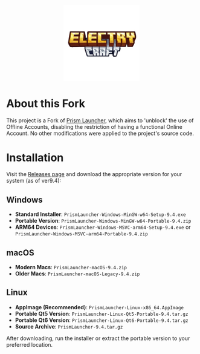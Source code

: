 <p align="center">
<picture>
  <source media="(prefers-color-scheme: dark)" srcset="/program_info/org.prismlauncher.PrismLauncher.logo-darkmode.svg">
  <source media="(prefers-color-scheme: light)" srcset="/program_info/org.prismlauncher.PrismLauncher.logo.svg">
  <img alt="Prism Launcher" src="/program_info/org.prismlauncher.PrismLauncher.logo.svg" width="40%">
</picture>
</p>

# About this Fork

This project is a Fork of [Prism Launcher](https://github.com/PrismLauncher/PrismLauncher), which aims to 'unblock' the use of Offline Accounts, disabling the restriction of having a functional Online Account. No other modifications were applied to the project's source code.

# Installation

Visit the [Releases page](https://github.com/Diegiwg/PrismLauncher-Cracked/releases/) and download the appropriate version for your system (as of ver9.4):

## Windows
- **Standard Installer**: `PrismLauncher-Windows-MinGW-w64-Setup-9.4.exe`
- **Portable Version**: `PrismLauncher-Windows-MinGW-w64-Portable-9.4.zip`
- **ARM64 Devices**: `PrismLauncher-Windows-MSVC-arm64-Setup-9.4.exe` or `PrismLauncher-Windows-MSVC-arm64-Portable-9.4.zip`

## macOS
- **Modern Macs**: `PrismLauncher-macOS-9.4.zip`
- **Older Macs**: `PrismLauncher-macOS-Legacy-9.4.zip`

## Linux
- **AppImage (Recommended)**: `PrismLauncher-Linux-x86_64.AppImage`
- **Portable Qt5 Version**: `PrismLauncher-Linux-Qt5-Portable-9.4.tar.gz`
- **Portable Qt6 Version**: `PrismLauncher-Linux-Qt6-Portable-9.4.tar.gz`
- **Source Archive**: `PrismLauncher-9.4.tar.gz`

After downloading, run the installer or extract the portable version to your preferred location.

